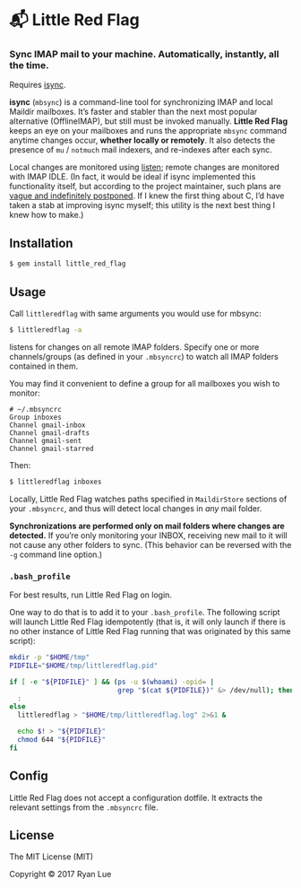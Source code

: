 📬 Little Red Flag
==================

### Sync IMAP mail to your machine. Automatically, instantly, all the time.

Requires [isync][isync].

**isync** (`mbsync`) is a command-line tool for synchronizing IMAP and local Maildir mailboxes. It’s faster and stabler than the next most popular alternative (OfflineIMAP), but still must be invoked manually. **Little Red Flag** keeps an eye on your mailboxes and runs the appropriate `mbsync` command anytime changes occur, **whether locally or remotely**. It also detects the presence of `mu` / `notmuch` mail indexers, and re-indexes after each sync.

Local changes are monitored using [listen][listen]; remote changes are monitored with IMAP IDLE. (In fact, it would be ideal if isync implemented this functionality itself, but according to the project maintainer, such plans are [vague and indefinitely postponed][postponed]. If I knew the first thing about C, I’d have taken a stab at improving isync myself; this utility is the next best thing I knew how to make.)

Installation
------------

```bash
$ gem install little_red_flag
```

Usage
-----

Call `littleredflag` with same arguments you would use for mbsync:

```bash
$ littleredflag -a
```

listens for changes on all remote IMAP folders. Specify one or more channels/groups (as defined in your `.mbsyncrc`) to watch all IMAP folders contained in them.

You may find it convenient to define a group for all mailboxes you wish to monitor:

```
# ~/.mbsyncrc
Group inboxes
Channel gmail-inbox
Channel gmail-drafts
Channel gmail-sent
Channel gmail-starred
```

Then:

```bash
$ littleredflag inboxes
```

Locally, Little Red Flag watches paths specified in `MaildirStore` sections of your `.mbsyncrc`, and thus will detect local changes in _any_ mail folder.

**Synchronizations are performed only on mail folders where changes are detected.** If you’re only monitoring your INBOX, receiving new mail to it will not cause any other folders to sync. (This behavior can be reversed with the `-g` command line option.)

### `.bash_profile`

For best results, run Little Red Flag on login.

One way to do that is to add it to your `.bash_profile`. The following script will launch Little Red Flag idempotently (that is, it will only launch if there is no other instance of Little Red Flag running that was originated by this same script):

```bash
mkdir -p "$HOME/tmp"
PIDFILE="$HOME/tmp/littleredflag.pid"

if [ -e "${PIDFILE}" ] && (ps -u $(whoami) -opid= |
                           grep "$(cat ${PIDFILE})" &> /dev/null); then
  :
else
  littleredflag > "$HOME/tmp/littleredflag.log" 2>&1 &

  echo $! > "${PIDFILE}"
  chmod 644 "${PIDFILE}"
fi
```

Config
------

Little Red Flag does not accept a configuration dotfile. It extracts the relevant settings from the `.mbsyncrc` file.

License
-------

The MIT License (MIT)

Copyright © 2017 Ryan Lue

[isync]: http://isync.sourceforge.net/
[listen]: https://github.com/guard/listen
[postponed]: https://sourceforge.net/p/isync/feature-requests/8/#173f
